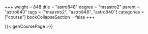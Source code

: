 +++
weight = 848
title = "astro848"
degree = "msastro2"
parent = "astro840"
tags = ["msastro2", "astro848", "astro840"]
categories = ["course"]
bookCollapseSection = false
+++

{{< genCoursePage >}}
